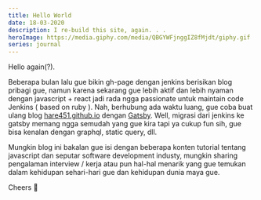 ```yaml
---
title: Hello World
date: 18-03-2020
description: I re-build this site, again. . .
heroImage: https://media.giphy.com/media/QBGYWFjnggIZ8fMjdt/giphy.gif
series: journal
---
```


Hello again(?).

Beberapa bulan lalu gue bikin gh-page dengan jenkins berisikan blog pribagi gue, namun karena sekarang gue lebih aktif dan lebih nyaman dengan javascript + react jadi rada ngga passionate untuk maintain code Jenkins ( based on ruby ). Nah, berhubung ada waktu luang, gue coba buat ulang blog [hare451.github.io](https://hare451.github.io) dengan [Gatsby](https://www.gatsbyjs.org/). Well, migrasi dari jenkins ke gatsby memang ngga semudah yang gue kira tapi ya cukup fun sih, gue bisa kenalan dengan graphql, static query, dll.

Mungkin blog ini bakalan gue isi dengan beberapa konten tutorial tentang javascript dan seputar software development industy, mungkin sharing pengalaman interview / kerja atau pun hal-hal menarik yang gue temukan dalam kehidupan sehari-hari gue dan kehidupan dunia maya gue.

Cheers 🥂
